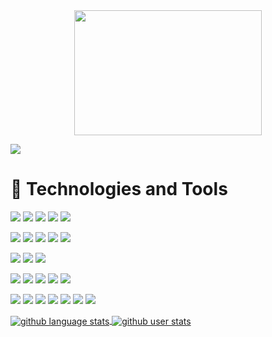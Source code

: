 
<div align="center">
<img src="https://media.giphy.com/media/WUlplcMpOCEmTGBtBW/giphy.gif" width="300" height="200" />
</div>

[![]( https://img.shields.io/badge/LinkedIn-Profile-blue?style=flat&logo=linkedin)](https://www.linkedin.com/in/murrea-code/)
# 💾 Technologies and Tools 
![](https://img.shields.io/badge/C%23-239120?style=plastic&logo=c-sharp&logoColor=white&label=C-Sharp)
![](https://img.shields.io/badge/TypeScript-3178C6?style=plastic&logo=typescript&logoColor=white&label=)
![](https://img.shields.io/badge/JavaScript-F7DF1E?style=plastic&logo=javascript&logoColor=black&label=)
![](https://img.shields.io/badge/Python-3776AB?style=plastic&logo=python&logoColor=white&label=)
![](https://img.shields.io/badge/PHP-777BB4?style=plastic&logo=php&logoColor=white&label=)

![](https://img.shields.io/badge/ASP.NET-5C2D91?style=plastic&logo=.net&logoColor=white&label=)
![](https://img.shields.io/badge/.NET-5C2D91?style=plastic&logo=.net&logoColor=white&label=)
![](https://img.shields.io/badge/Laravel-FF2D20?style=plastic&logo=laravel&logoColor=white&label=)
![](https://img.shields.io/badge/Svelte-FF3E00?style=plastic&logo=svelte&logoColor=white&label=)
![](https://img.shields.io/badge/React-20232A?style=plastic&logo=react&logoColor=61DAFB&label=)

![](https://img.shields.io/badge/MySQL-4479A1?style=plastic&logo=mysql&logoColor=white&label=)
![](https://img.shields.io/badge/SQLite-003B57?style=plastic&logo=sqlite&logoColor=white&label=)
![](https://img.shields.io/badge/PostgreSQL-336791?style=plastic&logo=postgresql&logoColor=white&label=)

![](https://img.shields.io/badge/HTML5-E34F26?style=plastic&logo=html5&logoColor=white&label=)
![](https://img.shields.io/badge/CSS3-1572B6?style=plastic&logo=css3&logoColor=white&label=)
![](https://img.shields.io/badge/Tailwind_CSS-38B2AC?style=plastic&logo=tailwind-css&logoColor=white&label=)
![](https://img.shields.io/badge/Bootstrap-563D7C?style=plastic&logo=bootstrap&logoColor=white&label=)
![](https://img.shields.io/badge/jQuery-0769AD?style=plastic&logo=jquery&logoColor=white&label=)

![](https://img.shields.io/badge/AWS-232F3E?style=plastic&logo=amazon-aws&logoColor=white&label=)
![](https://img.shields.io/badge/Jenkins-D24939?style=plastic&logo=jenkins&logoColor=white&label=)
![](https://img.shields.io/badge/Terraform-623CE4?style=plastic&logo=terraform&logoColor=white&label=)
![](https://img.shields.io/badge/Docker-2496ED?style=plastic&logo=docker&logoColor=white&label=)
![](https://img.shields.io/badge/Bash-4EAA25?style=plastic&logo=gnu-bash&logoColor=white&label=)
![](https://img.shields.io/badge/PowerShell-5391FE?style=plastic&logo=powershell&logoColor=white&label=)
![](https://img.shields.io/badge/Git-F05032?style=plastic&logo=git&logoColor=white&label=)


<a href="https://github.com/anuraghazra/github-readme-stats" target="_blank">
  <img align="center" src="https://github-readme-stats.vercel.app/api/top-langs/?username=neon-nomad&theme=ocean_dark&layout=compact&langs_count=6" alt="github language stats">
</a>
<a href="https://github.com/anuraghazra/github-readme-stats" target="_blank">
  <img align="center" src="https://github-readme-stats.vercel.app/api?username=neon-nomad&count_private=true&show_icons=true&theme=ocean_dark" alt="github user stats">
</a>

<!-- 


<img alt="GIF" src="https://i.pinimg.com/originals/9e/a7/2e/9ea72ef078139ced289852e8a4ea0c5c.gif" width="200"/> 
 <h2>GitHub Stats</h2>
![Top Langs](https://github-readme-stats.vercel.app/api/top-langs/?username=neon-nomad&hide=html,css,hack&theme=algolia)
![My GitHub Streak](https://github-readme-streak-stats.herokuapp.com/?user=neon-nomad&theme=algolia) 
<div>
  <a href="https://tryhackme.com/p/spaceburrito187" target="_blank">
    <img align="center" src="https://tryhackme-badges.s3.amazonaws.com/spaceburrito187.png" alt="TryHackMe">
  </a>
</div>
<a href="https://github.com/anuraghazra/github-readme-stats" target="_blank">
  <img align="center" src="https://github-readme-stats.vercel.app/api/top-langs/?username=rochellelewis&theme=radical&layout=compact&langs_count=6" alt="github language stats">
</a>
<a href="https://github.com/anuraghazra/github-readme-stats" target="_blank">
  <img align="center" src="https://github-readme-stats.vercel.app/api?username=rochellelewis&count_private=true&show_icons=true&theme=radical" alt="github user stats">
</a>
# 🔨 Currently Working On...
- Organizes and categorizes a user's personal library using information fetched from Google's open Books API 
- Current features include search by genre, create unique collections, display current read, and browse new books
- Next steps: add books to collections, search by additional criteria, and mark books as finished, implement state management library (Zustand)
![](https://img.shields.io/static/v1?label=Code&message=React&color=df6d74&?style=plastic&logo=react)
![](https://img.shields.io/static/v1?label=Code&message=HTML5&color=df6d74&?style=plastic&logo=html5)
![](https://img.shields.io/static/v1?label=Code&message=CSS3&color=df6d74&?style=plastic&logo=css3)
![](https://img.shields.io/static/v1?label=Learning&message=Zustand&color=df6d74&?style=plastic&logo=zustand)
[![Readme Card](https://github-readme-stats.vercel.app/api/pin/?username=skuenzi&repo=library&theme=onedark)](https://github.com/skuenzi/library)
The portfolio staple - the retail website. I'm using the Real-store API from RapidApi to grab Amazon products. Next steps are to implement a blog section and create a faux payment system.
![](https://img.shields.io/static/v1?label=Code&message=React&color=df6d74&?style=plastic&logo=react)
![](https://img.shields.io/static/v1?label=Code&message=HTML5&color=df6d74&?style=plastic&logo=html5)
![](https://img.shields.io/static/v1?label=Code&message=CSS3&color=df6d74&?style=plastic&logo=css3)
![](https://img.shields.io/static/v1?label=Code&message=Styled-Components&color=df6d74&?style=plastic&logo=styledcomponents)
[![Readme Card](https://github-readme-stats.vercel.app/api/pin/?username=skuenzi&repo=retail-app&theme=onedark)](https://github.com/skuenzi/retail-app)
Here are some ideas to get you started:

- 🔭 I’m currently working on ...
- 🌱 I’m currently learning ...
- 👯 I’m looking to collaborate on ...
- 🤔 I’m looking for help with ...
- 💬 Ask me about ...
- 📫 How to reach me: ...
- 😄 Pronouns: ...
- ⚡ Fun fact: ...
-->



